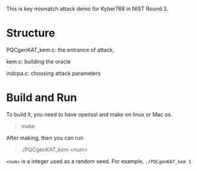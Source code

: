 This is key mismatch attack demo for Kyber768 in NIST Round 3.

# Structure

PQCgenKAT_kem.c: the entrance of attack, 

kem.c:  building the oracle 

indcpa.c: choosing attack parameters


# Build and Run

To build it, you need to have openssl  and make on linux or Mac os.

> make

After making, then you can run 

>  ./PQCgenKAT_kem \<num\>

`<num>` is a integer used as a random seed. For example, `./PQCgenKAT_kem 1`

